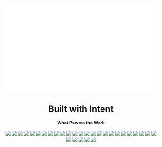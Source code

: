 <p align="center">
  <img src="assets/hello.gif" alt="ScrapBook Welcome Animation" width="100%" height="50%" />
</p>

<h1 align="center">Built with Intent</h1>

<table align="center">
  <tr>
    <!-- <td>
      <img src="https://github-readme-stats.vercel.app/api/top-langs/?username=shravyadsouza&layout=compact&theme=radical" width="300" />
    </td>
    <td> -->
      <!-- Tech Stack Badges -->
      <h4 align="center">What Powers the Work</h4>
      <div align="center" style="margin: 4px">
      <img src="https://img.shields.io/badge/-Python-3776AB?style=for-the-badge&logo=python&logoColor=white" />
      <img src="https://img.shields.io/badge/-Java-ED8B00?style=for-the-badge&logo=java&logoColor=white" />
      <img src="https://img.shields.io/badge/-C-00599C?style=for-the-badge&logo=c&logoColor=white" />
      <img src="https://img.shields.io/badge/-C++-00599C?style=for-the-badge&logo=c%2B%2B&logoColor=white" />
      <img src="https://img.shields.io/badge/-HTML5-E34F26?style=for-the-badge&logo=html5&logoColor=white" />
      <img src="https://img.shields.io/badge/-CSS3-1572B6?style=for-the-badge&logo=css3&logoColor=white" />
      <img src="https://img.shields.io/badge/-SQL-4479A1?style=for-the-badge&logo=mysql&logoColor=white" />
      <!-- Frameworks -->
      <img src="https://img.shields.io/badge/-React-61DAFB?style=for-the-badge&logo=react&logoColor=black" />
      <img src="https://img.shields.io/badge/-Flask-000000?style=for-the-badge&logo=flask&logoColor=white" />
      <img src="https://img.shields.io/badge/-Django-092E20?style=for-the-badge&logo=django&logoColor=white" />
      <img src="https://img.shields.io/badge/-D3.js-F9A03C?style=for-the-badge&logo=d3.js&logoColor=white" />
      <img src="https://img.shields.io/badge/-Keras-D00000?style=for-the-badge&logo=keras&logoColor=white" />
      <img src="https://img.shields.io/badge/-TensorFlow-FF6F00?style=for-the-badge&logo=tensorflow&logoColor=white" />
      <img src="https://img.shields.io/badge/-Apache%20Spark-E25A1C?style=for-the-badge&logo=apachespark&logoColor=white" />
      <img src="https://img.shields.io/badge/-Maven-C71A36?style=for-the-badge&logo=apachemaven&logoColor=white" />
      <!-- Desktop -->
      <img src="https://img.shields.io/badge/-Java%20Swing-007396?style=for-the-badge&logo=java&logoColor=white" />
      <img src="https://img.shields.io/badge/-Tkinter-464646?style=for-the-badge&logo=python&logoColor=white" />  
      <!-- Data & Big Data -->
      <img src="https://img.shields.io/badge/-MongoDB-47A248?style=for-the-badge&logo=mongodb&logoColor=white" />
      <img src="https://img.shields.io/badge/-Hadoop-66CCFF?style=for-the-badge&logo=apachehadoop&logoColor=white" />
      <img src="https://img.shields.io/badge/-Hive-FDEE21?style=for-the-badge&logo=apachehive&logoColor=black" />
      <img src="https://img.shields.io/badge/-HBase-0D597F?style=for-the-badge&logo=apache&logoColor=white" />
      <img src="https://img.shields.io/badge/-Pig-FFA500?style=for-the-badge&logo=apache&logoColor=white" />
      <img src="https://img.shields.io/badge/-Zeppelin-2C2D72?style=for-the-badge&logo=apachezeppelin&logoColor=white" />
      <!-- Version Control -->
      <img src="https://img.shields.io/badge/-Git-F05032?style=for-the-badge&logo=git&logoColor=white" />
      <img src="https://img.shields.io/badge/-GitHub-181717?style=for-the-badge&logo=github&logoColor=white" />
      <!-- Cloud & Platforms -->
      <img src="https://img.shields.io/badge/-GCP-4285F4?style=for-the-badge&logo=google-cloud&logoColor=white" />
      <img src="https://img.shields.io/badge/-Tableau-E97627?style=for-the-badge&logo=tableau&logoColor=white" />
      <!-- Design -->
      <img src="https://img.shields.io/badge/-Figma-F24E1E?style=for-the-badge&logo=figma&logoColor=white" />
      <img src="https://img.shields.io/badge/-Adobe%20InDesign-FF3366?style=for-the-badge&logo=adobeindesign&logoColor=white" />
      <img src="https://img.shields.io/badge/-Canva-00C4CC?style=for-the-badge&logo=canva&logoColor=white" />
      </div>
    </td>
  </tr>
</table>

<!--
**ShravyaDsouza/ShravyaDsouza** is a ✨ _special_ ✨ repository because its `README.md` (this file) appears on your GitHub profile.

Here are some ideas to get you started:

- 🔭 I’m currently working on ...
- 🌱 I’m currently learning ...
- 👯 I’m looking to collaborate on ...
- 🤔 I’m looking for help with ...
- 💬 Ask me about ...
- 📫 How to reach me: ...
- 😄 Pronouns: ...
- ⚡ Fun fact: ...
-->

